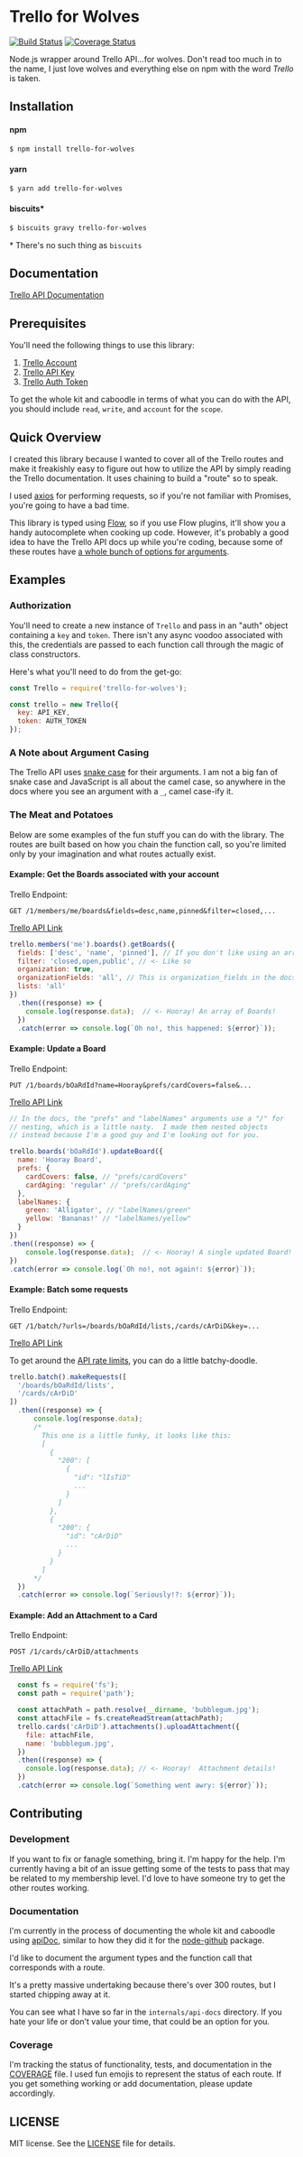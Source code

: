 # Trello for Wolves

[![Build Status](https://travis-ci.org/mikerourke/trello-for-wolves.svg?branch=master)](https://travis-ci.org/mikerourke/trello-for-wolves) [![Coverage Status](https://coveralls.io/repos/github/mikerourke/trello-for-wolves/badge.svg?branch=master)](https://coveralls.io/github/mikerourke/trello-for-wolves?branch=master)

Node.js wrapper around Trello API...for wolves.  Don't read too much in to the
name, I just love wolves and everything else on npm with the word
*Trello* is taken.

## Installation

#### npm

```bash
$ npm install trello-for-wolves
```

#### yarn

```bash
$ yarn add trello-for-wolves
```

#### biscuits*

```bash
$ biscuits gravy trello-for-wolves
```

&ast; There's no such thing as `biscuits`

## Documentation

[Trello API Documentation](https://developers.trello.com/advanced-reference)

## Prerequisites

You'll need the following things to use this library:

1. [Trello Account](https://trello.com/signup)
2. [Trello API Key](https://trello.com/app-key)
3. [Trello Auth Token](https://developers.trello.com/authorize)

To get the whole kit and caboodle in terms of what you can do with the API, you 
should include `read`, `write`, and `account` for the `scope`.

## Quick Overview

I created this library because I wanted to cover all of the Trello routes and
make it freakishly easy to figure out how to utilize the API by simply reading
the Trello documentation.  It uses chaining to build a "route" so to speak.

I used [axios](https://github.com/mzabriskie/axios) for performing requests, so 
if you're not familiar with Promises, you're going to have a bad time.  

This library is typed using [Flow](https://flow.org/), so if you use Flow plugins,
it'll show you a handy autocomplete when cooking up code.  However, it's probably
a good idea to have the Trello API docs up while you're coding, because some
of these routes have [a whole bunch of options for arguments](https://developers.trello.com/advanced-reference/board#get-1-boards-board-id).

## Examples

### Authorization

You'll need to create a new instance of `Trello` and pass in an "auth" object
containing a `key` and `token`.  There isn't any async voodoo associated with
this, the credentials are passed to each function call through the magic of
class constructors.

Here's what you'll need to do from the get-go:
```javascript
const Trello = require('trello-for-wolves');

const trello = new Trello({
  key: API_KEY,
  token: AUTH_TOKEN
});
```

### A Note about Argument Casing

The Trello API uses [snake case](https://en.wikipedia.org/wiki/Snake_case) 
for their arguments.  I am not a big fan of snake case and JavaScript is all
about the camel case, so anywhere in the docs where you see an argument with
a `_`, camel case-ify it.

### The Meat and Potatoes

Below are some examples of the fun stuff you can do with the library.  The routes
are built based on how you chain the function call, so you're limited only by
your imagination and what routes actually exist.

#### Example: Get the Boards associated with your account

Trello Endpoint:

`GET /1/members/me/boards&fields=desc,name,pinned&filter=closed,...`

[Trello API Link](https://developers.trello.com/advanced-reference/member#get-1-members-idmember-or-username-boards)

```javascript
trello.members('me').boards().getBoards({
  fields: ['desc', 'name', 'pinned'], // If you don't like using an array, feel free to use a comma-separated string
  filter: 'closed,open,public', // <- Like so
  organization: true,
  organizationFields: 'all', // This is organization_fields in the docs
  lists: 'all'
})
  .then((response) => {
    console.log(response.data);  // <- Hooray! An array of Boards!
  })
  .catch(error => console.log(`Oh no!, this happened: ${error}`));
```

#### Example: Update a Board

Trello Endpoint:

`PUT /1/boards/bOaRdId?name=Hooray&prefs/cardCovers=false&...`

[Trello API Link](https://developers.trello.com/advanced-reference/board#put-1-boards-board-id)

```javascript
// In the docs, the "prefs" and "labelNames" arguments use a "/" for
// nesting, which is a little nasty.  I made them nested objects
// instead because I'm a good guy and I'm looking out for you.

trello.boards('bOaRdId').updateBoard({
  name: 'Hooray Board',
  prefs: {
    cardCovers: false, // "prefs/cardCovers"
    cardAging: 'regular' // "prefs/cardAging"
  },
  labelNames: {
    green: 'Alligator', // "labelNames/green"
    yellow: 'Bananas!' // "labelNames/yellow"
  }
})
.then((response) => {
    console.log(response.data);  // <- Hooray! A single updated Board!
})
.catch(error => console.log(`Oh no!, not again!: ${error}`));
```

#### Example: Batch some requests

Trello Endpoint:

`GET /1/batch/?urls=/boards/bOaRdId/lists,/cards/cArDiD&key=...`

[Trello API Link](https://developers.trello.com/advanced-reference/batch#get-1-batch)

To get around the [API rate limits](http://help.trello.com/article/838-api-rate-limits), 
you can do a little batchy-doodle.

```javascript
trello.batch().makeRequests([
  '/boards/bOaRdId/lists',
  '/cards/cArDiD'
])
  .then((response) => {
      console.log(response.data); 
      /* 
        This one is a little funky, it looks like this:
        [
          {
            "200": [
              {
                "id": "lIsTiD"
                ...
              }
            ]
          },
          {
            "200": {
              "id": "cArDiD"
              ...
            }
          }
        ]
      */
  })
  .catch(error => console.log(`Seriously!?: ${error}`));
```

#### Example: Add an Attachment to a Card

Trello Endpoint:

`POST /1/cards/cArDiD/attachments`

[Trello API Link](https://developers.trello.com/advanced-reference/card#post-1-cards-card-id-or-shortlink-attachments)

```javascript
  const fs = require('fs');
  const path = require('path');

  const attachPath = path.resolve(__dirname, 'bubblegum.jpg');
  const attachFile = fs.createReadStream(attachPath);
  trello.cards('cArDiD').attachments().uploadAttachment({
    file: attachFile,
    name: 'bubblegum.jpg',
  })
  .then((response) => {
    console.log(response.data); // <- Hooray!  Attachment details!
  })
  .catch(error => console.log(`Something went awry: ${error}`));
```

## Contributing

### Development

If you want to fix or fanagle something, bring it.  I'm happy for the help.  I'm
currently having a bit of an issue getting some of the tests to pass that may
be related to my membership level.  I'd love to have someone try to get the
other routes working.

### Documentation

I'm currently in the process of documenting the whole kit and caboodle using
[apiDoc](http://apidocjs.com/), similar to how they did it for the 
[node-github](https://github.com/mikedeboer/node-github/blob/master/README.md) package.

I'd like to document the argument types and the function call that corresponds with
a route.

It's a pretty massive undertaking because there's over 300 routes, but I started
chipping away at it.

You can see what I have so far in the `internals/api-docs` directory.  If you 
hate your life or don't value your time, that could be an option for you.

### Coverage

I'm tracking the status of functionality, tests, and documentation in 
the [COVERAGE](./COVERAGE.md) file.  I used fun emojis to represent the status
of each route.  If you get something working or add documentation, please
update accordingly.


## LICENSE

MIT license. See the [LICENSE](./LICENSE.md) file for details.
